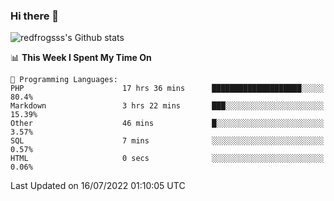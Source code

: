 ### Hi there 👋

<img src="https://github-readme-stats.vercel.app/api?username=redfrogsss&show_icons=true" alt="redfrogsss's Github stats"></img>

<!--START_SECTION:waka-->
📊 **This Week I Spent My Time On** 

```text
💬 Programming Languages: 
PHP                      17 hrs 36 mins      ████████████████████░░░░░   80.4% 
Markdown                 3 hrs 22 mins       ███░░░░░░░░░░░░░░░░░░░░░░   15.39% 
Other                    46 mins             █░░░░░░░░░░░░░░░░░░░░░░░░   3.57% 
SQL                      7 mins              ░░░░░░░░░░░░░░░░░░░░░░░░░   0.57% 
HTML                     0 secs              ░░░░░░░░░░░░░░░░░░░░░░░░░   0.06%

```


 Last Updated on 16/07/2022 01:10:05 UTC
<!--END_SECTION:waka-->